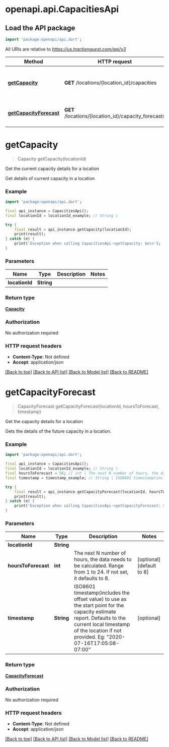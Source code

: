 # openapi.api.CapacitiesApi

## Load the API package
```dart
import 'package:openapi/api.dart';
```

All URIs are relative to *https://us.tractionguest.com/api/v3*

Method | HTTP request | Description
------------- | ------------- | -------------
[**getCapacity**](CapacitiesApi.md#getcapacity) | **GET** /locations/{location_id}/capacities | Get the current capacity details for a location
[**getCapacityForecast**](CapacitiesApi.md#getcapacityforecast) | **GET** /locations/{location_id}/capacity_forecasts | Get the capacity details for a location


# **getCapacity**
> Capacity getCapacity(locationId)

Get the current capacity details for a location

Get details of current capacity in a location

### Example 
```dart
import 'package:openapi/api.dart';

final api_instance = CapacitiesApi();
final locationId = locationId_example; // String | 

try { 
    final result = api_instance.getCapacity(locationId);
    print(result);
} catch (e) {
    print('Exception when calling CapacitiesApi->getCapacity: $e\n');
}
```

### Parameters

Name | Type | Description  | Notes
------------- | ------------- | ------------- | -------------
 **locationId** | **String**|  | 

### Return type

[**Capacity**](Capacity.md)

### Authorization

No authorization required

### HTTP request headers

 - **Content-Type**: Not defined
 - **Accept**: application/json

[[Back to top]](#) [[Back to API list]](../README.md#documentation-for-api-endpoints) [[Back to Model list]](../README.md#documentation-for-models) [[Back to README]](../README.md)

# **getCapacityForecast**
> CapacityForecast getCapacityForecast(locationId, hoursToForecast, timestamp)

Get the capacity details for a location

Gets the details of the future capacity in a location.

### Example 
```dart
import 'package:openapi/api.dart';

final api_instance = CapacitiesApi();
final locationId = locationId_example; // String | 
final hoursToForecast = 56; // int | The next N number of hours, the data needs to be calculated. Range from 1 to 24. If not set, it defaults to 8.
final timestamp = timestamp_example; // String | ISO8601 timestamp(includes the offset value) to use as the start point for the capacity estimate report. Defaults to the current local timestamp of the location if not provided. Eg: \"2020-07-16T17:05:08-07:00\"

try { 
    final result = api_instance.getCapacityForecast(locationId, hoursToForecast, timestamp);
    print(result);
} catch (e) {
    print('Exception when calling CapacitiesApi->getCapacityForecast: $e\n');
}
```

### Parameters

Name | Type | Description  | Notes
------------- | ------------- | ------------- | -------------
 **locationId** | **String**|  | 
 **hoursToForecast** | **int**| The next N number of hours, the data needs to be calculated. Range from 1 to 24. If not set, it defaults to 8. | [optional] [default to 8]
 **timestamp** | **String**| ISO8601 timestamp(includes the offset value) to use as the start point for the capacity estimate report. Defaults to the current local timestamp of the location if not provided. Eg: \"2020-07-16T17:05:08-07:00\" | [optional] 

### Return type

[**CapacityForecast**](CapacityForecast.md)

### Authorization

No authorization required

### HTTP request headers

 - **Content-Type**: Not defined
 - **Accept**: application/json

[[Back to top]](#) [[Back to API list]](../README.md#documentation-for-api-endpoints) [[Back to Model list]](../README.md#documentation-for-models) [[Back to README]](../README.md)

